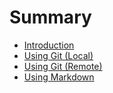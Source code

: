 # Summary

* [Introduction](README.md)
* [Using Git \(Local\)](chapter1.md)
* [Using Git \(Remote\)](git-\(-\).md)
* [Using Markdown](using-markdown.md)



